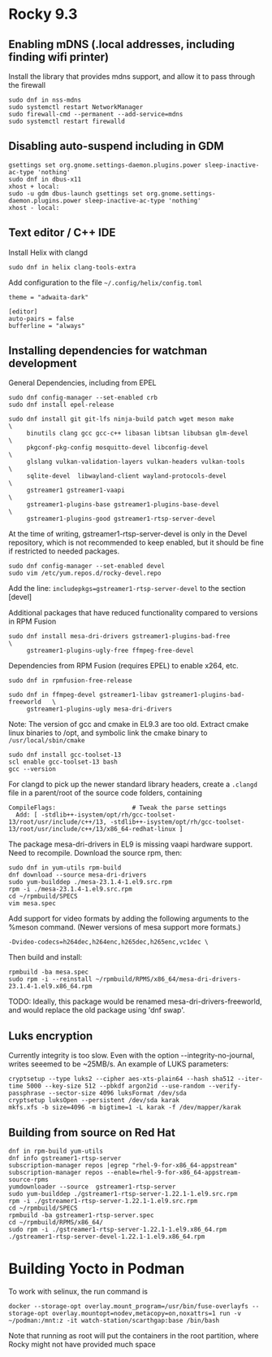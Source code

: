 
# Rocky 9.3

## Enabling mDNS (.local addresses, including finding wifi printer)

Install the library that provides mdns support, and allow it to pass through the firewall

```
sudo dnf in nss-mdns
sudo systemctl restart NetworkManager
sudo firewall-cmd --permanent --add-service=mdns
sudo systemctl restart firewalld
```

## Disabling auto-suspend including in GDM

```
gsettings set org.gnome.settings-daemon.plugins.power sleep-inactive-ac-type 'nothing'
sudo dnf in dbus-x11
xhost + local:
sudo -u gdm dbus-launch gsettings set org.gnome.settings-daemon.plugins.power sleep-inactive-ac-type 'nothing'
xhost - local:
```

## Text editor / C++ IDE

Install Helix with clangd

```
sudo dnf in helix clang-tools-extra
```

Add configuration to the file ```~/.config/helix/config.toml```

```
theme = "adwaita-dark"

[editor]
auto-pairs = false
bufferline = "always"
```

## Installing dependencies for watchman development

General Dependencies, including from EPEL
```
sudo dnf config-manager --set-enabled crb
sudo dnf install epel-release

sudo dnf install git git-lfs ninja-build patch wget meson make               \
     binutils clang gcc gcc-c++ libasan libtsan libubsan glm-devel           \
     pkgconf-pkg-config mosquitto-devel libconfig-devel                      \
     glslang vulkan-validation-layers vulkan-headers vulkan-tools            \
     sqlite-devel  libwayland-client wayland-protocols-devel                 \
     gstreamer1 gstreamer1-vaapi                                             \
     gstreamer1-plugins-base gstreamer1-plugins-base-devel                   \
     gstreamer1-plugins-good gstreamer1-rtsp-server-devel

```


At the time of writing, gstreamer1-rtsp-server-devel is only in the Devel
repository, which is not recommended to keep enabled, but it should be fine
if restricted to needed packages.

```
sudo dnf config-manager --set-enabled devel
sudo vim /etc/yum.repos.d/rocky-devel.repo
```

Add the line: ```includepkgs=gstreamer1-rtsp-server-devel``` to the section [devel]


Additional packages that have reduced functionality compared to versions in RPM Fusion
```
sudo dnf install mesa-dri-drivers gstreamer1-plugins-bad-free                \
     gstreamer1-plugins-ugly-free ffmpeg-free-devel
```

Dependencies from RPM Fusion (requires EPEL) to enable x264, etc.
```
sudo dnf in rpmfusion-free-release

sudo dnf in ffmpeg-devel gstreamer1-libav gstreamer1-plugins-bad-freeworld   \
     gstreamer1-plugins-ugly mesa-dri-drivers
```

Note: The version of gcc and cmake in EL9.3 are too old. Extract cmake linux binaries to /opt,
and symbolic link the cmake binary to ```/usr/local/sbin/cmake```

```
sudo dnf install gcc-toolset-13
scl enable gcc-toolset-13 bash
gcc --version
```

For clangd to pick up the newer standard library headers, create a ```.clangd``` file in a
parent/root of the source code folders, containing
```
CompileFlags:                     # Tweak the parse settings
  Add: [ -stdlib++-isystem/opt/rh/gcc-toolset-13/root/usr/include/c++/13, -stdlib++-isystem/opt/rh/gcc-toolset-13/root/usr/include/c++/13/x86_64-redhat-linux ]
```


The package mesa-dri-drivers in EL9 is missing vaapi hardware support. Need to recompile.
Download the source rpm, then:

```
sudo dnf in yum-utils rpm-build
dnf download --source mesa-dri-drivers
sudo yum-builddep ./mesa-23.1.4-1.el9.src.rpm
rpm -i ./mesa-23.1.4-1.el9.src.rpm
cd ~/rpmbuild/SPECS
vim mesa.spec
```

Add support for video formats by adding the following arguments
to the %meson command. (Newer versions of mesa support more formats.)

```
-Dvideo-codecs=h264dec,h264enc,h265dec,h265enc,vc1dec \
```

Then build and install:
```
rpmbuild -ba mesa.spec
sudo rpm -i --reinstall ~/rpmbuild/RPMS/x86_64/mesa-dri-drivers-23.1.4-1.el9.x86_64.rpm
```

TODO: Ideally, this package would be renamed mesa-dri-drivers-freeworld,
and would replace the old package using 'dnf swap'.

## Luks encryption

Currently integrity is too slow. Even with the option --integrity-no-journal, writes seeemed to be ~25MB/s.
An example of LUKS parameters:

```
cryptsetup --type luks2 --cipher aes-xts-plain64 --hash sha512 --iter-time 5000 --key-size 512 --pbkdf argon2id --use-random --verify-passphrase --sector-size 4096 luksFormat /dev/sda
cryptsetup luksOpen --persistent /dev/sda karak
mkfs.xfs -b size=4096 -m bigtime=1 -L karak -f /dev/mapper/karak
```

## Building from source on Red Hat

```
dnf in rpm-build yum-utils
dnf info gstreamer1-rtsp-server
subscription-manager repos |egrep "rhel-9-for-x86_64-appstream"
subscription-manager repos --enable=rhel-9-for-x86_64-appstream-source-rpms
yumdownloader --source  gstreamer1-rtsp-server
sudo yum-builddep ./gstreamer1-rtsp-server-1.22.1-1.el9.src.rpm
rpm -i ./gstreamer1-rtsp-server-1.22.1-1.el9.src.rpm
cd ~/rpmbuild/SPECS
rpmbuild -ba gstreamer1-rtsp-server.spec
cd ~/rpmbuild/RPMS/x86_64/
sudo rpm -i ./gstreamer1-rtsp-server-1.22.1-1.el9.x86_64.rpm ./gstreamer1-rtsp-server-devel-1.22.1-1.el9.x86_64.rpm
```

# Building Yocto in Podman

To work with selinux, the run command is

```
docker --storage-opt overlay.mount_program=/usr/bin/fuse-overlayfs --storage-opt overlay.mountopt=nodev,metacopy=on,noxattrs=1 run -v ~/podman:/mnt:z -it watch-station/scarthgap:base /bin/bash
```

Note that running as root will put the containers in the root partition, where Rocky might not have provided much space
